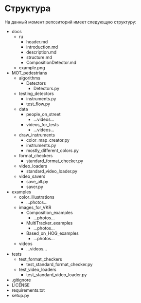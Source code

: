# Структура
На данный момент репозиторий имеет следующую структуру:
* docs
    * ru
        * header.md
        * introduction.md
        * description.md
        * structure.md
        * CompositionDetector.md
    * example.png
* MOT_pedestrians
    * algorithms
        * Detectors
            * Detectors.py
    * testing_detectors
        * instruments.py
        * test_flow.py
    * data
        * people_on_street
            * …videos…
        * videos_for_tests
            * …videos…
    * draw_instruments
        * color_map_creator.py
        * instruments.py
        * mostly_different_colors.py
    * format_checkers
        * standard_format_checker.py
    * video_loaders
        * standard_video_loader.py
    * video_savers
        * save_all.py
        * saver.py
* examples
    * color_illustrations
        * …photos…
    * images_for_VKR
        * Composition_examples
            * …photos…
        * MultiTracker_examples
            * …photos…
        * Based_on_HOG_examples
            * …photos…
    * videos
        * …videos…
* tests
    * test_format_checkers
        * test_standard_format_checker.py
    * test_video_loaders
        * test_standard_video_loader.py
* .gitignore
* LICENSE
* requirements.txt
* setup.py

